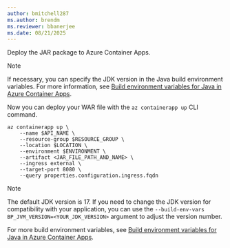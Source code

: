 ```yaml
---
author: bmitchell287
ms.author: brendm
ms.reviewer: bbanerjee
ms.date: 08/21/2025
---
```


Deploy the JAR package to Azure Container Apps.

> [!NOTE]
> If necessary, you can specify the JDK version in the Java build environment variables. For more information, see [Build environment variables for Java in Azure Container Apps](/azure/container-apps/java-build-environment-variables).

Now you can deploy your WAR file with the `az containerapp up` CLI command.

```azurecli
az containerapp up \
    --name $API_NAME \
    --resource-group $RESOURCE_GROUP \
    --location $LOCATION \
    --environment $ENVIRONMENT \
    --artifact <JAR_FILE_PATH_AND_NAME> \
    --ingress external \
    --target-port 8080 \
    --query properties.configuration.ingress.fqdn
```

> [!NOTE]
> The default JDK version is 17. If you need to change the JDK version for compatibility with your application, you can use the `--build-env-vars BP_JVM_VERSION=<YOUR_JDK_VERSION>` argument to adjust the version number.

For more build environment variables, see [Build environment variables for Java in Azure Container Apps](/azure/container-apps/java-build-environment-variables).
